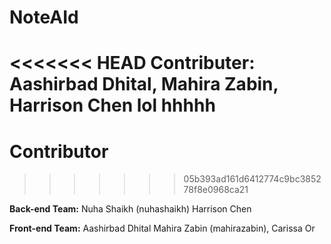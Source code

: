 # NoteAId

<<<<<<< HEAD
Contributer: Aashirbad Dhital, Mahira Zabin, Harrison Chen
lol hhhhh
=======
# Contributor
>>>>>>> 05b393ad161d6412774c9bc385278f8e0968ca21

**Back-end Team:**
Nuha Shaikh (nuhashaikh)
Harrison Chen

**Front-end Team:**
Aashirbad Dhital
Mahira Zabin (mahirazabin),
Carissa Or
